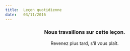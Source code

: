 ```yaml
---
title:  Leçon quotidienne
date:   03/11/2016
---
```


### <center>Nous travaillons sur cette leçon.</center>
<center>Revenez plus tard, s'il vous plaît.</center>